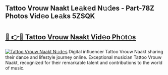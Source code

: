 ## Tattoo Vrouw Naakt Le𝚊k𝚎d N𝚞𝚍es - Part-78Z Photos Vid𝚎o Le𝚊ks 5ZSQK

# <h2><a href="http://fb5a0b6.evod.top/?m=Tattoo+Vrouw+Naakt">🔗 👉🔴 Tattoo Vrouw Naakt Vid𝚎o Ph𝚘t𝚘s</a></h2>

[![Tattoo Vrouw Naakt N𝚞d𝚎s](https://i.imgur.com/8V9OHl7.gif)](http://fb5a0b6.evod.top/?m=Tattoo+Vrouw+Naakt)
Digital influencer Tattoo Vrouw Naakt sharing their dance and lifestyle journey online. Exceptional musician Tattoo Vrouw Naakt, recognized for their remarkable talent and contributions to the world of music. 
